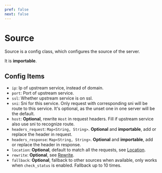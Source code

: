 ```yaml
---
pref: false
next: false
---
```


# Source

Source is a config class, which configures the source of the server.

It is **importable**.

## Config Items

- `ip`: Ip of upstream service, instead of domain.
- `port`: Port of upstream service.
- `ssl`: Whether upstream service is on ssl.
- `sni`: Sni for this service. Only request with corresponding sni will be route to this service. It's optional, as the unset one in one server will be the default.
- `host`: **Optional**, rewrite `Host` in request headers. Fill if upstream service also use sni to recognize route.
- `headers_request`: `Map<String, String>`. **Optional** and **importable**, add or replace the header in request.
- `headers_response`: `Map<String, String>`. **Optional** and **importable**, add or replace the header in response.
- `location`: **Optional**, default to match all the requests, see [Location](../location).
- `rewrite`: **Optional**, see [Rewrite](../rewrite).
- `fallback`: **Optional**, fallback to other sources when available, only works when `check_status` is enabled. Fallback up to 10 times.